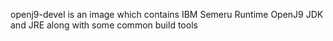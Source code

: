 openj9-devel is an image which contains IBM Semeru Runtime OpenJ9 JDK and JRE along with some common build tools
